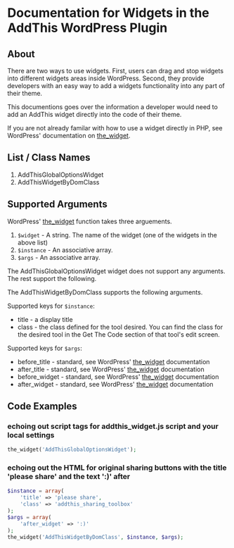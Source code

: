 # Documentation for Widgets in the AddThis WordPress Plugin

## About
There are two ways to use widgets. First, users can drag and stop widgets into different widgets areas inside WordPress. Second, they provide developers with an easy way to add a widgets functionality into any part of their theme.

This documentions goes over the information a developer would need to add an AddThis widget directly into the code of their theme.

If you are not already familar with how to use a widget directly in PHP, see WordPress' documentation on [the_widget](https://codex.wordpress.org/Function_Reference/the_widget).

## List / Class Names

1. AddThisGlobalOptionsWidget
1. AddThisWidgetByDomClass

## Supported Arguments
WordPress' [the_widget](https://codex.wordpress.org/Function_Reference/the_widget) function takes three arguements.
1. `$widget` - A string. The name of the widget (one of the widgets in the above list)
1. `$instance` - An associative array.
1. `$args` - An associative array.

The AddThisGlobalOptionsWidget widget does not support any arguments. The rest support the following.

The AddThisWidgetByDomClass supports the following arguments.

Supported keys for `$instance`:
* title - a display title
* class - the class defined for the tool desired. You can find the class for the desired tool in the Get The Code section of that tool's edit screen.

Supported keys for `$args`:
* before_title - standard, see WordPress' [the_widget](https://codex.wordpress.org/Function_Reference/the_widget) documentation
* after_title - standard, see WordPress' [the_widget](https://codex.wordpress.org/Function_Reference/the_widget) documentation
* before_widget - standard, see WordPress' [the_widget](https://codex.wordpress.org/Function_Reference/the_widget) documentation
* after_widget - standard, see WordPress' [the_widget](https://codex.wordpress.org/Function_Reference/the_widget) documentation

## Code Examples

### echoing out script tags for addthis_widget.js script and your local settings
```php
the_widget('AddThisGlobalOptionsWidget');
```

### echoing out the HTML for original sharing buttons with the title 'please share' and the text ':)' after
```php
$instance = array(
    'title' => 'please share',
    'class' => 'addthis_sharing_toolbox'
);
$args = array(
    'after_widget' => ':)'
);
the_widget('AddThisWidgetByDomClass', $instance, $args);
```
